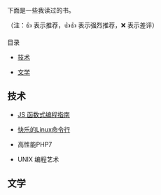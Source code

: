 下面是一些我读过的书。

（注：👍 表示推荐，👍👍 表示强烈推荐，❌ 表示差评）

目录

- [技术](#technology)

- [文学](#literature)



<h2 id="technology">技术</h2>

- [JS 函数式编程指南](https://github.com/llh911001/mostly-adequate-guide-chinese)

- [快乐的Linux命令行](http://billie66.github.io/TLCL/book/zh/index.html)

- 高性能PHP7

- UNIX 编程艺术



<h2 id="literature">文学</h2>